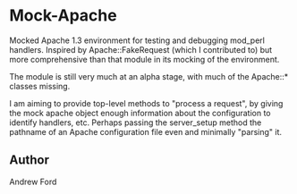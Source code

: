 Mock-Apache
===========

Mocked Apache 1.3 environment for testing and debugging mod_perl
handlers.  Inspired by Apache::FakeRequest (which I contributed to)
but more comprehensive than that module in its mocking of the
environment.

The module is still very much at an alpha stage, with much of the
Apache::* classes missing.

I am aiming to provide top-level methods to "process a request", by
giving the mock apache object enough information about the
configuration to identify handlers, etc.  Perhaps passing the
server_setup method the pathname of an Apache configuration file even
and minimally "parsing" it.

Author
------

Andrew Ford 
